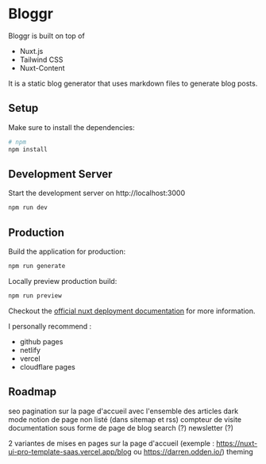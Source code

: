 # Bloggr

Bloggr is built on top of 
* Nuxt.js 
* Tailwind CSS
* Nuxt-Content 

It is a static blog generator that uses markdown files to generate blog posts.

## Setup

Make sure to install the dependencies:

```bash
# npm
npm install
```

## Development Server

Start the development server on http://localhost:3000

```bash
npm run dev
```

## Production

Build the application for production:

```bash
npm run generate
```

Locally preview production build:

```bash
npm run preview
```

Checkout the [official nuxt deployment documentation](https://nuxt.com/docs/getting-started/deployment) for more information.

I personally recommend : 
- github pages
- netlify
- vercel
- cloudflare pages


## Roadmap 

seo
pagination sur la page d'accueil avec l'ensemble des articles
dark mode
notion de page non listé (dans sitemap et rss)
compteur de visite
documentation sous forme de page de blog
search (?)
newsletter (?)

2 variantes de mises en pages sur la page d'accueil (exemple : https://nuxt-ui-pro-template-saas.vercel.app/blog  ou https://darren.odden.io/)
theming
